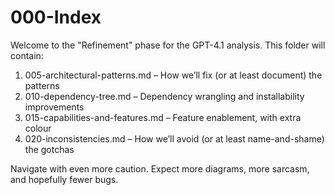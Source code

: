 # 000-Index

Welcome to the "Refinement" phase for the GPT-4.1 analysis. This folder will contain:

1. 005-architectural-patterns.md – How we’ll fix (or at least document) the patterns
2. 010-dependency-tree.md – Dependency wrangling and installability improvements
3. 015-capabilities-and-features.md – Feature enablement, with extra colour
4. 020-inconsistencies.md – How we’ll avoid (or at least name-and-shame) the gotchas

Navigate with even more caution. Expect more diagrams, more sarcasm, and hopefully fewer bugs.
